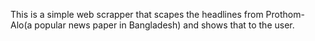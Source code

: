 This is a simple web scrapper that scapes the headlines from Prothom-Alo(a popular news paper in 
Bangladesh) and shows that to the user.
